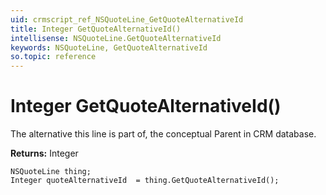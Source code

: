 ```yaml
---
uid: crmscript_ref_NSQuoteLine_GetQuoteAlternativeId
title: Integer GetQuoteAlternativeId()
intellisense: NSQuoteLine.GetQuoteAlternativeId
keywords: NSQuoteLine, GetQuoteAlternativeId
so.topic: reference
---
```


# Integer GetQuoteAlternativeId()

The alternative this line is part of, the conceptual Parent in CRM database.

**Returns:** Integer

```crmscript
NSQuoteLine thing;
Integer quoteAlternativeId  = thing.GetQuoteAlternativeId();
```

